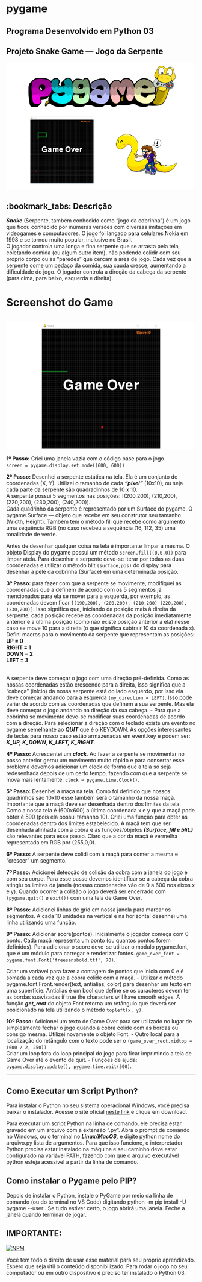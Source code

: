 # pygame
## Programa Desenvolvido em Python 03

## Projeto Snake Game — Jogo da Serpente


<img src="projeto.png" alt="logo do game snake no formato png"><br>

<h2>:bookmark_tabs: Descrição</h2>

_**Snake**_ (Serpente, também conhecido como “jogo da cobrinha”) é um jogo que ficou conhecido por inúmeras versões com diversas imitações em videogames e computadores. O jogo foi lançado para celulares Nokia em 1998 e se tornou muito popular, inclusive no Brasil.<br>
O jogador controla uma longa e fina serpente que se arrasta pela tela, coletando comida (ou algum outro item), não podendo colidir com seu próprio corpo ou as “paredes” que cercam a área de jogo. Cada vez que a serpente come um pedaço da comida, sua cauda cresce, aumentando a dificuldade do jogo. O jogador controla a direção da cabeça da serpente (para cima, para baixo, esquerda e direita).<br>


# Screenshot do Game

<br><img src="modelo.png" alt="logo do game snake no formato png"><br>

**1º Passo:** Criei uma janela vazia com o código base para o jogo.<br>
`screen = pygame.display.set_mode((600, 600))`<br>

**2º Passo:** Desenhei a serpente estática na tela.
Ela é um conjunto de coordenadas (X, Y). Utilizei o tamanho de cada _**“pixel”**_ (10x10), ou seja cada parte da serpente são quadradinhos de 10 x 10.<br>
A serpente possui 5 segmentos nas posições: [(200,200), (210,200), (220,200), (230,200), (240,200)].<br>
Cada quadrinho da serpente é representado por um Surface do pygame. O pygame.Surface — objeto que recebe em seu construtor seu tamanho (Width, Height). Também tem o método fill que recebe como argumento uma sequência RGB (no caso recebeu a sequência (16, 112, 35) uma tonalidade de verde.<br>

Antes de desenhar qualquer coisa na tela é importante limpar a mesma. O objeto Display do pygame possui um método `screen.fill((0,0,0))` para limpar atela.
Para desenhar a serpente deve-se iterar por todas as duas coordenadas e utilizar o método blit `(surface,pos)` do display para desenhar a pele da cobrinha (Surface) em uma determinada posição.<br>

**3º Passo:** para fazer com que a serpente se movimente, modifiquei as coordenadas que a definem de acordo com os 5 segmentos já mencionados para ela se mover para a esquerda, por exemplo, as coordenadas devem ficar `[(190,200), (200,200), (210,200) (220,200), (230,200)]`. Isso significa que, iniciando da posição mais à direita da serpente, cada posição recebe as coordenadas da posição imediatamente anterior e a última posição (como não existe posição anterior a ela) nesse caso se move 10 para a direita (o que significa subtrair 10 da coordenada x).<br>
Defini macros para o movimento da serpente que representam as posições:<br>
**UP = 0**<br>
**RIGHT = 1**<br>
**DOWN = 2**<br>
**LEFT = 3**<br>

<br>A serpente deve começar o jogo com uma direção pré-definida. Como as nossas coordenadas estão crescendo para a direita, isso significa que a “cabeça” (início) da nossa serpente está do lado esquerdo, por isso ela deve começar andando para a esquerda `(my_direction = LEFT)`. Isso pode variar de acordo com as coordenadas que definem a sua serpente. Mas ela deve começar o jogo andando na direção da sua cabeça. - Para que a cobrinha se movimente deve-se modificar suas coordenadas de acordo com a direção. Para selecionar a direção com o teclado existe um evento no pygame semelhante ao _**QUIT**_ que é o KEYDOWN. As opções interessantes de teclas para nosso caso estão armazenadas em event.key e podem ser:<br> _**K_UP, K_DOWN, K_LEFT, K_RIGHT**_.<br>

**4º Passo:** Acrescentei um _**clock**_. Ao fazer a serpente se movimentar no passo anterior  gerou um movimento muito rápido e para consertar esse problema devemos adicionar um clock de forma que a tela só seja redesenhada depois de um certo tempo, fazendo com que a serpente se mova mais lentamente: `clock = pygame.time.Clock()`.<br>

**5º Passo:** Desenhei a maça na tela. Como foi definido que nossos quadrinhos são 10x10 esse também será o tamanho da nossa maçã. Importante que a maçã deve ser desenhada dentro dos limites da tela. Como a nossa tela é (600x600) a última coordenada x e y que a maçã pode obter é 590 (pois ela possui tamanho 10). Criei uma função para obter as coordenadas dentro dos limites estabelecido. A maçã tem que ser desenhada alinhada com a cobra e as funções/objetos _**(Surface, fill e blit.)**_ são relevantes para esse passo. Claro que a cor da maçã é vermelha representada em RGB por (255,0,0).<br> 

**6º Passo:** A serpente deve colidi com a maçã para comer a mesma e “crescer” um segmento.<br>

**7º Passo:** Adicionei detecção de colisão da cobra com a janela do jogo e com seu corpo. Para esse passo devemos identificar se a cabeça da cobra atingiu os limites da janela (nossas coordenadas vão de 0 a 600 nos eixos x e y). Quando ocorrer a colisão o jogo deverá ser encerrado com `(pygame.quit()` e `exit())` com uma tela de Game Over.<br>

**8º Passo:** Adicionei linhas de grid em nossa janela para marcar os segmentos. A cada 10 unidades na vertical e na horizontal desenhei uma linha utilizando uma função.<br>

**9º Passo:** Adicionar score(pontos). Inicialmente o jogador começa com 0 ponto. Cada maçã representa um ponto (ou quantos pontos forem definidos). Para adicionar o score deve-se utilizar o módulo pygame.font, que é um módulo para carregar e renderizar fontes. 
`game_over_font = pygame.font.Font('freesansbold.ttf', 70)`.<br>

 Criar um variável para fazer a contagem de pontos que inicia com 0 e é somada a cada vez que a cobra colide com a maçã. - Utilizar o método pygame.font.Front.render(text, antialias, color) para desenhar um texto em uma superfície. Antialias é um bool que define se os caracteres devem ter as bordas suavizadas if true the characters will have smooth edges. A função _**get_rect**_ do objeto Font retorna um retângulo que deverá ser posicionado na tela utilizando o método `topleft(x, y)`.<br> 

**10º Passo:** Adicionei um texto de Game Over para ser utilizado no lugar de simplesmente fechar o jogo quando a cobra colide com as bordas ou consigo mesma. Utilizei novamente o objeto Font. - Outro local para a localização do retângulo com o texto pode ser o `(game_over_rect.midtop = (600 / 2, 250))` 
 <br>Criar um loop fora do loop principal do jogo para ficar imprimindo a tela de Game Over até o evento de quit. - Funções de ajuda:<br>
`pygame.display.update(), pygame.time.wait(500)`.<br>

***

## Como Executar um Script Python?

Para instalar o Python no seu sistema operacional Windows, você precisa baixar o instalador. Acesse o site oficial <a href="https://www.python.org/downloads/" target="_blank">neste link</a> e clique em download.

Para executar um script Python na linha de comando, ele precisa estar gravado em um arquivo com a extensão “.py”. Abra o prompt de comando no Windows, ou o terminal no _**Linux/MacOS,**_ e digite python nome do arquivo.py lista de argumentos. Para que isso funcione, o interpretador Python precisa estar instalado na máquina e seu caminho deve estar configurado na variável PATH, fazendo com que o arquivo executável python esteja acessível a partir da linha de comando.

## Como instalar o Pygame pelo PIP?
Depois de instalar o Python, instale o PyGame por meio da linha de comando (ou do terminal no VS Code) digitando python -m pip install -U pygame --user . Se tudo estiver certo, o jogo abrirá uma janela. Feche a janela quando terminar de jogar.<br>


## IMPORTANTE:

 [![NPM](https://img.shields.io/npm/l/react)](https://github.com/RonaldoBento/pygame/blob/main/LICENSE) 

 
Você tem todo o direito de usar esse material para seu próprio aprendizado. Espero que seja útil o conteúdo disponibilizado. Para rodar o jogo no seu computador ou em outro dispositivo é preciso ter instalado o Python 03. 








